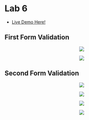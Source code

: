 # Lab 6

- [Live Demo Here!](https://webpages.scu.edu/ftp/jvu/lab6/lab6.html)

## First Form Validation 

<p align="center">
    <img src="https://media.discordapp.net/attachments/892901673322815511/903899289716150282/unknown.png">
</p>

<p align="center">
    <img src="https://media.discordapp.net/attachments/892901673322815511/903899426093936640/unknown.png">
</p>

## Second Form Validation

<p align="center">
    <img src="https://media.discordapp.net/attachments/892901673322815511/903899500194717696/unknown.png">
</p>

<p align="center">
    <img src="https://media.discordapp.net/attachments/892901673322815511/903899525788368916/unknown.png">
</p>

<p align="center">
    <img src="https://media.discordapp.net/attachments/892901673322815511/903899577357307934/unknown.png">
</p>

<p align="center">
    <img src="https://media.discordapp.net/attachments/892901673322815511/903899601319362570/unknown.png">
</p>